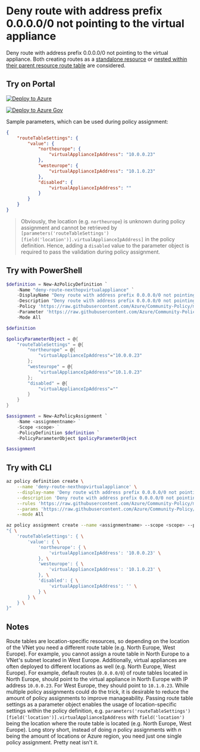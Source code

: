 # Deny route with address prefix 0.0.0.0/0 not pointing to the virtual appliance

Deny route with address prefix 0.0.0.0/0 not pointing to the virtual appliance. Both creating routes as a [standalone resource](https://docs.microsoft.com/en-us/azure/templates/microsoft.network/routetables/routes) or [nested within their parent resource route table](https://docs.microsoft.com/en-us/azure/templates/microsoft.network/routetables) are considered.

## Try on Portal

[![Deploy to Azure](http://azuredeploy.net/deploybutton.png)](https://portal.azure.com/#blade/Microsoft_Azure_Policy/CreatePolicyDefinitionBlade/uri/https%3A%2F%2Fraw.githubusercontent.com%2FAzure%2FCommunity-Policy%2Fmaster%2FPolicies%2FNetwork%2Fdeny-route-nexthopvirtualappliance%2Fazurepolicy.json)

[![Deploy to Azure Gov](https://docs.microsoft.com/azure/governance/policy/media/deploy/deployGovbutton.png)](https://portal.azure.us/?#blade/Microsoft_Azure_Policy/CreatePolicyDefinitionBlade/uri/https%3A%2F%2Fraw.githubusercontent.com%2FAzure%2FCommunity-Policy%2Fmaster%2FPolicies%2FNetwork%2Fdeny-route-nexthopvirtualappliance%2Fazurepolicy.json)

Sample parameters, which can be used during policy assignment:
```json
{
    "routeTableSettings": {
        "value": {
            "northeurope": {
                "virtualApplianceIpAddress": "10.0.0.23"
            },
            "westeurope": {
                "virtualApplianceIpAddress": "10.1.0.23"
            },
            "disabled": {
                "virtualApplianceIpAddress": ""
            }
        }
    }
}
```

> Obviously, the location (e.g. ```northeurope```) is unknown during policy assignment and cannot be retrieved by ```[parameters('routeTableSettings')[field('location')].virtualApplianceIpAddress]``` in the policy definition. Hence, adding a ```disabled``` value to the parameter object is required to pass the validation during policy assignment.

## Try with PowerShell

```powershell
$definition = New-AzPolicyDefinition `
    -Name "deny-route-nexthopvirtualappliance" `
    -DisplayName "Deny route with address prefix 0.0.0.0/0 not pointing to the virtual appliance" `
    -Description "Deny route with address prefix 0.0.0.0/0 not pointing to the virtual appliance. Both creating routes as a standalone resource or nested within their parent resource route table are considered." `
    -Policy 'https://raw.githubusercontent.com/Azure/Community-Policy/master/Policies/Network/deny-route-nexthopvirtualappliance/azurepolicy.rules.json' `
    -Parameter 'https://raw.githubusercontent.com/Azure/Community-Policy/master/Policies/Network/deny-route-nexthopvirtualappliance/azurepolicy.parameters.json' `
    -Mode All

$definition

$policyParameterObject = @{
    "routeTableSettings" = @{
        "northeurope" = @{
            "virtualApplianceIpAddress"="10.0.0.23"
        }; 
        "westeurope" = @{
            "virtualApplianceIpAddress"="10.1.0.23"
        }; 
        "disabled" = @{
            "virtualApplianceIpAddress"=""
        }
    }
}

$assignment = New-AzPolicyAssignment `
    -Name <assignmentname> ` 
    -Scope <scope> `  
    -PolicyDefinition $definition `
    -PolicyParameterObject $policyParameterObject

$assignment
```

## Try with CLI

```sh
az policy definition create \
    --name 'deny-route-nexthopvirtualappliance' \
    --display-name 'Deny route with address prefix 0.0.0.0/0 not pointing to the virtual appliance' \
    --description 'Deny route with address prefix 0.0.0.0/0 not pointing to the virtual appliance. Both creating routes as a standalone resource or nested within their parent resource route table are considered.' \
    --rules 'https://raw.githubusercontent.com/Azure/Community-Policy/master/Policies/Network/deny-route-nexthopvirtualappliance/azurepolicy.rules.json' \
    --params 'https://raw.githubusercontent.com/Azure/Community-Policy/master/Policies/Network/deny-route-nexthopvirtualappliance/azurepolicy.parameters.json' \
    --mode All

az policy assignment create --name <assignmentname> --scope <scope> --policy 'deny-route-nexthopvirtualappliance' --params \
"{ \
    'routeTableSettings': { \
        'value': { \
            'northeurope': { \
                'virtualApplianceIpAddress': '10.0.0.23' \
            }, \
            'westeurope': { \
                'virtualApplianceIpAddress': '10.1.0.23' \
            }, \
            'disabled': { \
                'virtualApplianceIpAddress': '' \
            } \
        } \
    } \
}"
```

## Notes
Route tables are location-specific resources, so depending on the location of the VNet you need a different route table (e.g. North Europe, West Europe). For example, you cannot assign a route table in North Europe to a VNet's subnet located in West Europe. Additionally, virtual appliances are often deployed to different locations as well (e.g. North Europe, West Europe). For example, default routes (```0.0.0.0/0```) of route tables located in North Europe, should point to the virtual appliance in North Europe with IP address ```10.0.0.23```. For West Europe, they should point to ```10.1.0.23```. While multiple policy assignments could do the trick, it is desirable to reduce the amount of policy assignments to improve manageability. Passing route table settings as a parameter object enables the usage of location-specific settings within the policy definition, e.g. ```parameters('routeTableSettings')[field('location')].virtualApplianceIpAddress``` with ```field('location')``` being the location where the route table is located (e.g. North Europe, West Europe). Long story short, instead of doing _n_ policy assignments with _n_ being the amount of locations or Azure region, you need just one single policy assignment. Pretty neat isn't it.